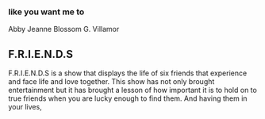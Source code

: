### like you want me to 
Abby Jeanne Blossom G. Villamor
## F.R.I.E.N.D.S
F.R.I.E.N.D.S is a show that displays the life of six friends that experience and face life and love together. This show has not only brought entertainment but it has brought a lesson of how important it is to hold on to true friends when you are lucky enough to find them. And having them in your lives, 

